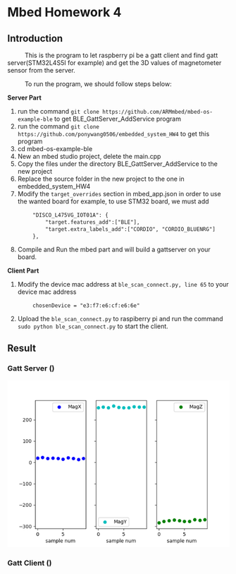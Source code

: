 # Mbed Homework 4

## Introduction

&nbsp;&nbsp;&nbsp;&nbsp;&nbsp;&nbsp;&nbsp;&nbsp;&nbsp;
This is the program to let raspberry pi be a gatt client and find gatt server(STM32L4S5I for example) and get the 3D values of magnetometer sensor from the server.

&nbsp;&nbsp;&nbsp;&nbsp;&nbsp;&nbsp;&nbsp;&nbsp;&nbsp;
To run the program, we should follow steps below:

**Server Part**
1. run the command ```git clone https://github.com/ARMmbed/mbed-os-example-ble``` to get BLE_GattServer_AddService program
2. run the command ```git clone https://github.com/ponywang0506/embedded_system_HW4``` to get this program
3. cd mbed-os-example-ble
4. New an mbed studio project, delete the main.cpp
5. Copy the files under the directory BLE_GattServer_AddService to the new project
6. Replace the source folder in the new project to the one in embedded_system_HW4
7. Modify the ```target_overrides``` section in mbed_app.json in order to use the wanted board
for example, to use STM32 board, we must add 
```
        "DISCO_L475VG_IOT01A": {
            "target.features_add":["BLE"],
            "target.extra_labels_add":["CORDIO", "CORDIO_BLUENRG"]
        },
```
8. Compile and Run the mbed part and will build a gattserver on your board.

**Client Part**
1. Modify the device mac address at ```ble_scan_connect.py, line 65``` to your device mac address
```
        chosenDevice = "e3:f7:e6:cf:e6:6e"
```
2. Upload the ```ble_scan_connect.py``` to raspiberry pi and run the command ```sudo python ble_scan_connect.py``` to start the client.



## Result
### Gatt Server ()
![](https://github.com/ponywang0506/embedded_system_HW4/blob/master/result/result.png)
### Gatt Client ()
